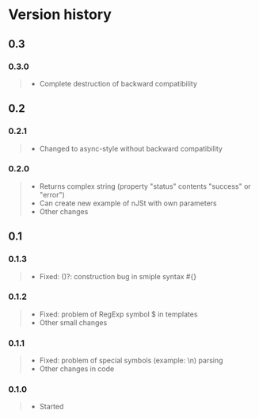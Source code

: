 Version history
===============

0.3
---

### 0.3.0

> - Complete destruction of backward compatibility

0.2
---

### 0.2.1

> - Changed to async-style without backward compatibility

### 0.2.0

> - Returns complex string (property "status" contents "success" or "error")
> - Can create new example of nJSt with own parameters
> - Other changes

0.1
---

### 0.1.3

> - Fixed: ()?: construction bug in smiple syntax #{}

### 0.1.2

> - Fixed: problem of RegExp symbol $ in templates
> - Other small changes

### 0.1.1

> - Fixed: problem of special symbols (example: \n) parsing
> - Other changes in code

### 0.1.0

> - Started
